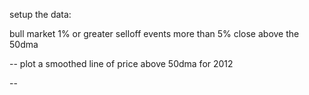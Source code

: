 setup the data:

  bull market
  1% or greater selloff events
  more than 5% close above the 50dma

-- plot a smoothed line of price above 50dma for 2012

-- 
